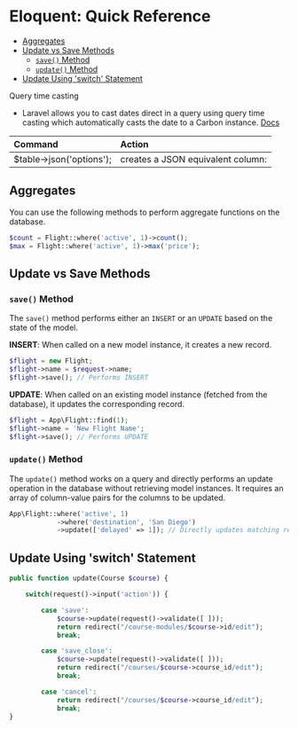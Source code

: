 # Eloquent: Quick Reference

- [Aggregates](#aggregates)
- [Update vs Save Methods](#update-vs-save-methods)
    - [`save()` Method](#save-method)
    - [`update()` Method](#update-method)
- [Update Using 'switch' Statement](#update-using-switch-statement)


Query time casting

- Laravel allows you to cast dates direct in a query using query time casting which automatically
  casts the date to a Carbon instance. <a href="https://laravel.com/docs/11.x/eloquent-mutators#query-time-casting" target="blank">Docs</a>

<div class="code-first-col"></div>

| Command                  | Action                            |
| :----------------------- | :-------------------------------- |
| $table->json('options'); | creates a JSON equivalent column: |

## Aggregates

You can use the following methods to perform aggregate functions on the database.

```php
$count = Flight::where('active', 1)->count();
$max = Flight::where('active', 1)->max('price');
```

## Update vs Save Methods

### `save()` Method

The `save()` method performs either an `INSERT` or an `UPDATE` based on the state of the model.

**INSERT**: When called on a new model instance, it creates a new record.

```php
$flight = new Flight;
$flight->name = $request->name;
$flight->save(); // Performs INSERT
```

**UPDATE**: When called on an existing model instance (fetched from the database), it updates the corresponding record.

```php
$flight = App\Flight::find(1);
$flight->name = 'New Flight Name';
$flight->save(); // Performs UPDATE
```

### `update()` Method

The `update()` method works on a query and directly performs an update operation in the database
without retrieving model instances. It requires an array of column-value pairs for the columns to be
updated.

```php
App\Flight::where('active', 1)
            ->where('destination', 'San Diego')
            ->update(['delayed' => 1]); // Directly updates matching records
```

## Update Using 'switch' Statement

```php
public function update(Course $course) {

    switch(request()->input('action')) {

        case 'save':
            $course->update(request()->validate([ ]));
            return redirect("/course-modules/$course->id/edit");
            break;

        case 'save_close':
            $course->update(request()->validate([ ]));
            return redirect("/courses/$course->course_id/edit");
            break;

        case 'cancel':
            return redirect("/courses/$course->course_id/edit");
            break;
}
```